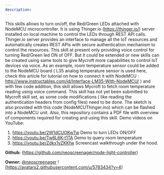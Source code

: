 ```yaml
---
description: 
---
```

This skills allows to turn on/off, the Red/Green LEDs attached with NodeMCU microcontroller.
It is using Thinger.io (https://thinger.io/) server installed on local machine to control the
LEDs through REST API calls. Thinger.io server provides an interface to manage all the IoT resources
and automatically creates REST APIs with secure authentication mechanism to control the resources.
This skill at present only providing voice control for turning Red/Green led ON of OFF.
But it could be extended or new skills can be created using same tools to give Mycroft more capabilities to
control IoT devices via voice. As an example, room temperature sensor could be added to the NodeMCU board ( L35 analog temperature sensor is used here, check this article for
tutorial on how to connect it with NodeMCU : http://www.instructables.com/id/Interface-LM35-With-NodeMCU/ ) and with few code addition, this skill allows Mycroft to fetch room temperature reading using voice command.
This skill has not yet been submitted to Mycroft skill set, as some code modifications ( like reading the authentication headers from config files) need to be done.
The sketch is also provided with this code (NodeMCUThinger.ino) which can be flashed into a NodeMCU unit.
Also, this repository contains a PDF file with overview of components required for creating and using this skill.
Demo videos on YouTube:
1. https://youtu.be/2W1dCUOKwTw    Demo to turn LEDs ON/OFF
2. https://youtu.be/Tw6L6K-t1TA    Demo to query room temperature
3. https://youtu.be/Zdkx1vZKKfw    Screencast walkthrough under the hood.

**Github:** (https://github.com/neoscreenager/node-light-controller)

**Owner:** [@neoscreenager](https://github.com/neoscreenager) ![https://avatars2.githubusercontent.com/u/5783434?v=4]

